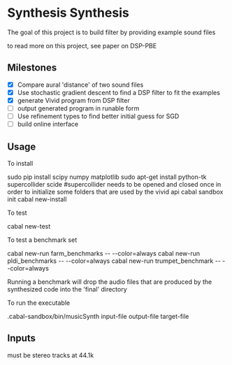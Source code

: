 # Synthesis Synthesis

The goal of this project is to build filter by providing example sound files

to read more on this project, see paper on DSP-PBE

## Milestones

- [x] Compare aural 'distance' of two sound files
- [x] Use stochastic gradient descent to find a DSP filter to fit the examples
- [x] generate Vivid program from DSP filter
- [ ] output generated program in runable form
- [ ] Use refinement types to find better initial guess for SGD
- [ ] build online interface

## Usage

To install 

   sudo pip install scipy numpy matplotlib
   sudo apt-get install python-tk supercollider
   scide #supercollider needs to be opened and closed once in order to initialize some folders that are used by the vivid api
   cabal sandbox init
   cabal new-install

To test

  cabal new-test 

To test a benchmark set

  cabal new-run farm_benchmarks -- --color=always
  cabal new-run pldi_benchmarks -- --color=always
  cabal new-run trumpet_benchmark -- --color=always

Running a benchmark will drop the audio files that are produced by the synthesized code into the 'final' directory

To run the executable

  .cabal-sandbox/bin/musicSynth input-file output-file target-file
  
## Inputs

must be stereo tracks at 44.1k
